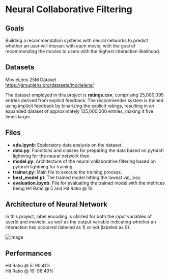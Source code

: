 # Neural Collaborative Filtering 

## Goals
Building a recommendation systems with neural networks to predict whether an user will interact with each movie, with the goal of recommending the movies to users with the highest interaction likelihood.

## Datasets
MovieLens 25M Dataset <br />
<https://grouplens.org/datasets/movielens/> <br />

The dataset employed in this project is **ratings.csv**, comprising 25,000,095 entries derived from explicit feedback. The recommender system is trained using implicit feedback by binarizing the explicit ratings, resulting in an expanded dataset of approximately 125,000,000 entries, making it five times larger.

## Files
* **eda.ipynb**: Exploratory data analysis on the dataset. <br />
* **data.py**: Functions and classes for preparing the data based on pytorch lightning for the neural network then. <br />
* **model.py**: Architecture of the neural collaborative filtering based on pytorch lightning for training. <br />
* **trainer.py**: Main file to execute the training process. <br />
* **best_model.pt**: The trained model hitting the lowest val_loss. <br />
* **evaluation.ipynb**: File for evaluating the trained model with the metrices being Hit Ratio @ 5 and Hit Ratio @ 10. <br />

## Architecture of Neural Network
In this project, label encoding is utilized for both the input variables of userId and movieId, as well as the output variable indicating whether an interaction has occurred (labeled as 1) or not (labeled as 0).

![image](https://github.com/jjjjjooooo/neural-collaborative-filtering/assets/50882720/d775e74a-7001-41ad-9f1e-23f8e1284e4b)


## Performances
Hit Ratio @ 5: 90.41% <br />
Hit Ratio @ 10: 96.49% <br />

